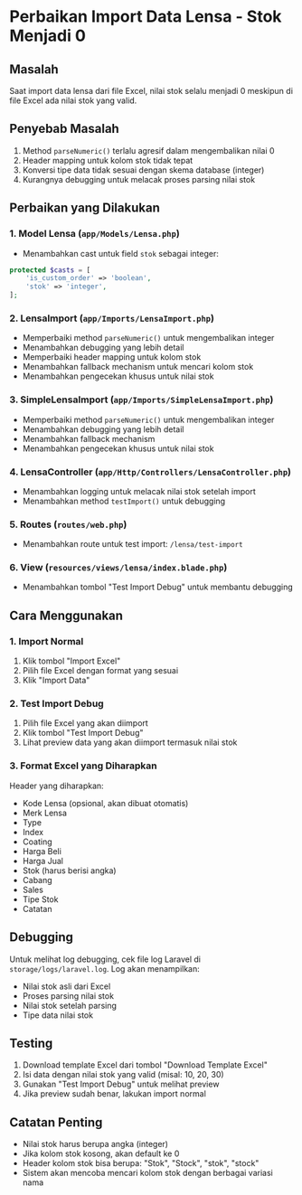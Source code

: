# Perbaikan Import Data Lensa - Stok Menjadi 0

## Masalah

Saat import data lensa dari file Excel, nilai stok selalu menjadi 0 meskipun di file Excel ada nilai stok yang valid.

## Penyebab Masalah

1. Method `parseNumeric()` terlalu agresif dalam mengembalikan nilai 0
2. Header mapping untuk kolom stok tidak tepat
3. Konversi tipe data tidak sesuai dengan skema database (integer)
4. Kurangnya debugging untuk melacak proses parsing nilai stok

## Perbaikan yang Dilakukan

### 1. Model Lensa (`app/Models/Lensa.php`)

-   Menambahkan cast untuk field `stok` sebagai integer:

```php
protected $casts = [
    'is_custom_order' => 'boolean',
    'stok' => 'integer',
];
```

### 2. LensaImport (`app/Imports/LensaImport.php`)

-   Memperbaiki method `parseNumeric()` untuk mengembalikan integer
-   Menambahkan debugging yang lebih detail
-   Memperbaiki header mapping untuk kolom stok
-   Menambahkan fallback mechanism untuk mencari kolom stok
-   Menambahkan pengecekan khusus untuk nilai stok

### 3. SimpleLensaImport (`app/Imports/SimpleLensaImport.php`)

-   Memperbaiki method `parseNumeric()` untuk mengembalikan integer
-   Menambahkan debugging yang lebih detail
-   Menambahkan fallback mechanism
-   Menambahkan pengecekan khusus untuk nilai stok

### 4. LensaController (`app/Http/Controllers/LensaController.php`)

-   Menambahkan logging untuk melacak nilai stok setelah import
-   Menambahkan method `testImport()` untuk debugging

### 5. Routes (`routes/web.php`)

-   Menambahkan route untuk test import: `/lensa/test-import`

### 6. View (`resources/views/lensa/index.blade.php`)

-   Menambahkan tombol "Test Import Debug" untuk membantu debugging

## Cara Menggunakan

### 1. Import Normal

1. Klik tombol "Import Excel"
2. Pilih file Excel dengan format yang sesuai
3. Klik "Import Data"

### 2. Test Import Debug

1. Pilih file Excel yang akan diimport
2. Klik tombol "Test Import Debug"
3. Lihat preview data yang akan diimport termasuk nilai stok

### 3. Format Excel yang Diharapkan

Header yang diharapkan:

-   Kode Lensa (opsional, akan dibuat otomatis)
-   Merk Lensa
-   Type
-   Index
-   Coating
-   Harga Beli
-   Harga Jual
-   Stok (harus berisi angka)
-   Cabang
-   Sales
-   Tipe Stok
-   Catatan

## Debugging

Untuk melihat log debugging, cek file log Laravel di `storage/logs/laravel.log`.
Log akan menampilkan:

-   Nilai stok asli dari Excel
-   Proses parsing nilai stok
-   Nilai stok setelah parsing
-   Tipe data nilai stok

## Testing

1. Download template Excel dari tombol "Download Template Excel"
2. Isi data dengan nilai stok yang valid (misal: 10, 20, 30)
3. Gunakan "Test Import Debug" untuk melihat preview
4. Jika preview sudah benar, lakukan import normal

## Catatan Penting

-   Nilai stok harus berupa angka (integer)
-   Jika kolom stok kosong, akan default ke 0
-   Header kolom stok bisa berupa: "Stok", "Stock", "stok", "stock"
-   Sistem akan mencoba mencari kolom stok dengan berbagai variasi nama
